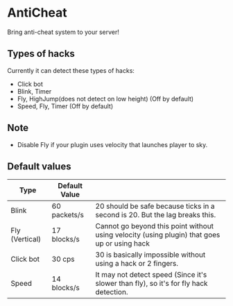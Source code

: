 # AntiCheat
Bring anti-cheat system to your server!

## Types of hacks
Currently it can detect these types of hacks:
- Click bot
- Blink, Timer
- Fly, HighJump(does not detect on low height) (Off by default)
- Speed, Fly, Timer (Off by default)

## Note
- Disable Fly if your plugin uses velocity that launches player to sky.

## Default values
| Type | Default Value |  |
| ---- | ---- | ---- |
| Blink | 60 packets/s | 20 should be safe because ticks in a second is 20. But the lag breaks this. |
| Fly (Vertical) | 17 blocks/s | Cannot go beyond this point without using velocity (using plugin) that goes up or using hack |
| Click bot | 30 cps | 30 is basically impossible without using a hack or 2 fingers. |
| Speed | 14 blocks/s | It may not detect speed (Since it's slower than fly), so it's for fly hack detection. |
